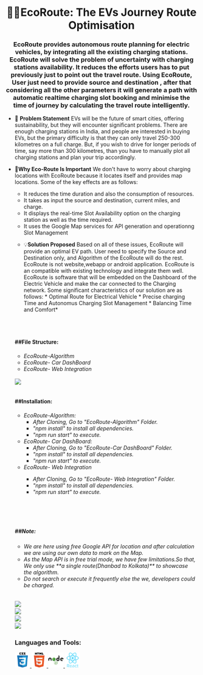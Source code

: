 <h1 align="center">🚗🪫EcoRoute: The EVs Journey Route Optimisation</h1>
<h3 align="center">EcoRoute provides autonomous route planning for electric vehicles, by integrating all the existing charging stations. EcoRoute will solve the problem of uncertainty with charging stations availability. It reduces the efforts users has to put previously just to point out the travel route. Using EcoRoute, User just need to provide source and destination , after that considering all the other parameters it will generate a path with automatic realtime charging slot booking and minimise the time of journey by calculating the travel route intelligently.</h3>

<p align="left"> </p>

- 🤔 **Problem Statement** EVs will be the future of smart cities, offering sustainability, but they will encounter significant problems. There are enough charging stations in India, and people are interested in buying EVs, but the primary difficulty is that they can only travel 250-300 kilometres on a full charge. But, if you wish to drive for longer periods of time, say more than 300 kilometres, than you have to manually plot all charging stations and plan your trip accordingly.

- 💎**Why Eco-Route Is Important** We don't have to worry about charging locations with EcoRoute because it locates itself and provides map locations. Some of the key effects are as follows: <ul><li> It reduces the time duration and also the consumption of resources.  </li><li>It takes as input the source and destination, current miles, and charge.  </li><li>It displays the real-time Slot Availability option on the charging station as well as the time required. </li><li> It uses the Google Map services for API generation and operationng Slot Management

- 💡**Solution Proposed** Based on all of these issues, EcoRoute will provide an optimal EV path. User need to specify the Source and Destination only, and Algorithm of the EcoRoute will do the rest. EcoRoute is not website,webapp or android application. EcoRoute is an compatible with existing technology and integrate them well. EcoRoute is software that will be embedded on the Dashboard of the Electric Vehicle and make the car connected to the Charging network. Some significant characteristics of our solution are as follows: * Optimal Route for Electrical Vehicle * Precise charging Time and Autonomus Charging Slot Management * Balancing Time and Comfort*

</p>
<br><br>
<p aling="left">
<h4 align="left">##File Structure:</h4>
<h6> <ul>
  <li> EcoRoute-Algorithm</li>
  <li> EcoRoute- Car DashBoard</li>
  <li> EcoRoute- Web Integration</li></ul>
  <br>
  <img src = "https://user-images.githubusercontent.com/69693282/226509860-4c410478-8140-4a8e-a70a-87f629dcd4ba.png">

  </h6>
<p align="left">
</p>

<p aling="left">
<h4 align="left">##Installation:</h4>
<h6> <ul>
  <li> EcoRoute-Algorithm: 
    <ul> <li> After Cloning, Go to "EcoRoute-Algorithm" Folder. </li>
         <li> "npm install" to install all dependencies. </li>
         <li> "npm run start" to execute. </li></ul>
  </li>
  <li> EcoRoute- Car DashBoard:
     <ul> <li> After Cloning, Go to "EcoRoute-Car DashBoard" Folder. </li>
          <li> "npm install" to install all dependencies. </li>
          <li> "npm run start" to execute. </li></ul></li>
  <li> EcoRoute- Web Integration</li>
     <ul> <li> After Cloning, Go to "EcoRoute- Web Integration" Folder. </li>
          <li> "npm install" to install all dependencies. </li>
          <li> "npm run start" to execute. </li></ul>
  </ul></h6>
<p align="left">
</p>

<br><br>
<p aling="left">
<h5 align="left">##Note:</h5>
<h6> <ul> <li> We are here using free Google API for location and after calculation we are using our own data to mark on the Map. </li>
          <li> As the Map API is in free trial mode, we have few limitations.So that, We only use **a single route(Dhanbad to Kolkata)** to showcase the algorithm. </li>
          <li> Do not search or execute it frequently else the we, developers could be charged. </li></ul> </h6>
<p align="left">
</p>

<p>
<img src = "https://user-images.githubusercontent.com/69693282/226512204-f321321e-008f-43c9-a1e3-5306b270ac59.png"><br>
<img src = "https://user-images.githubusercontent.com/69693282/226512213-e5ddff60-f298-40f6-9054-bcbcb685aeae.png"><br>
<img src = "https://user-images.githubusercontent.com/69693282/226512221-9be4bfc7-5a4e-4a70-adb3-76c35c86c083.png"><br>
<img src = "https://user-images.githubusercontent.com/69693282/226512229-6b224031-bf39-4ae5-9bac-c01f3dfa9c1d.png"><br>


</p>

<h3 align="left">Languages and Tools:</h3>
<p align="left"> <a href="https://www.w3schools.com/css/" target="_blank" rel="noreferrer"> <img src="https://raw.githubusercontent.com/devicons/devicon/master/icons/css3/css3-original-wordmark.svg" alt="css3" width="40" height="40"/> </a> <a href="https://www.w3.org/html/" target="_blank" rel="noreferrer"> <img src="https://raw.githubusercontent.com/devicons/devicon/master/icons/html5/html5-original-wordmark.svg" alt="html5" width="40" height="40"/> </a> <a href="https://nodejs.org" target="_blank" rel="noreferrer"> <img src="https://raw.githubusercontent.com/devicons/devicon/master/icons/nodejs/nodejs-original-wordmark.svg" alt="nodejs" width="40" height="40"/> </a> <a href="https://reactjs.org/" target="_blank" rel="noreferrer"> <img src="https://raw.githubusercontent.com/devicons/devicon/master/icons/react/react-original-wordmark.svg" alt="react" width="40" height="40"/> </a> </p>
